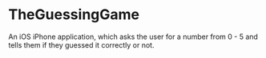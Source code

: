 # TheGuessingGame
An iOS iPhone application, which asks the user for a number from 0 - 5 and tells them if they guessed it correctly or not.

